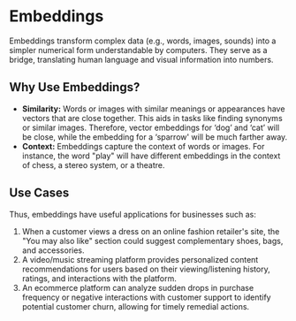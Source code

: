 # Embeddings

Embeddings transform complex data (e.g., words, images, sounds) into a simpler numerical form understandable by computers. They serve as a bridge, translating human language and visual information into numbers.

## Why Use Embeddings?

* **Similarity:** Words or images with similar meanings or appearances have vectors that are close together. This aids in tasks like finding synonyms or similar images. Therefore, vector embeddings for ‘dog’ and ‘cat’ will be close, while the embedding for a ‘sparrow' will be much farther away.
* **Context:** Embeddings capture the context of words or images. For instance, the word "play" will have different embeddings in the context of chess, a stereo system, or a theatre.

## Use Cases&#x20;

Thus, embeddings have useful applications for businesses such as:

1. When a customer views a dress on an online fashion retailer's site, the "You may also like" section could suggest complementary shoes, bags, and accessories.
2. A video/music streaming platform provides personalized content recommendations for users based on their viewing/listening history, ratings, and interactions with the platform.
3. An ecommerce platform can analyze sudden drops in purchase frequency or negative interactions with customer support to identify potential customer churn, allowing for timely remedial actions.

